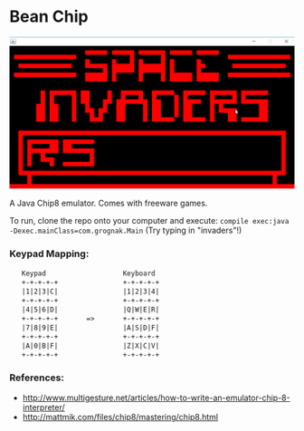 # Bean Chip

![Project Screenshot](screenshot.png)

A Java Chip8 emulator. Comes with freeware games.

To run, clone the repo onto your computer and execute: 
`compile exec:java -Dexec.mainClass=com.grognak.Main`
(Try typing in "invaders"!)

### Keypad Mapping:
```
   Keypad                   Keyboard
   +-+-+-+-+                +-+-+-+-+
   |1|2|3|C|                |1|2|3|4|
   +-+-+-+-+                +-+-+-+-+
   |4|5|6|D|                |Q|W|E|R|
   +-+-+-+-+       =>       +-+-+-+-+
   |7|8|9|E|                |A|S|D|F|
   +-+-+-+-+                +-+-+-+-+
   |A|0|B|F|                |Z|X|C|V|
   +-+-+-+-+                +-+-+-+-+
```

### References:
* http://www.multigesture.net/articles/how-to-write-an-emulator-chip-8-interpreter/
* http://mattmik.com/files/chip8/mastering/chip8.html
